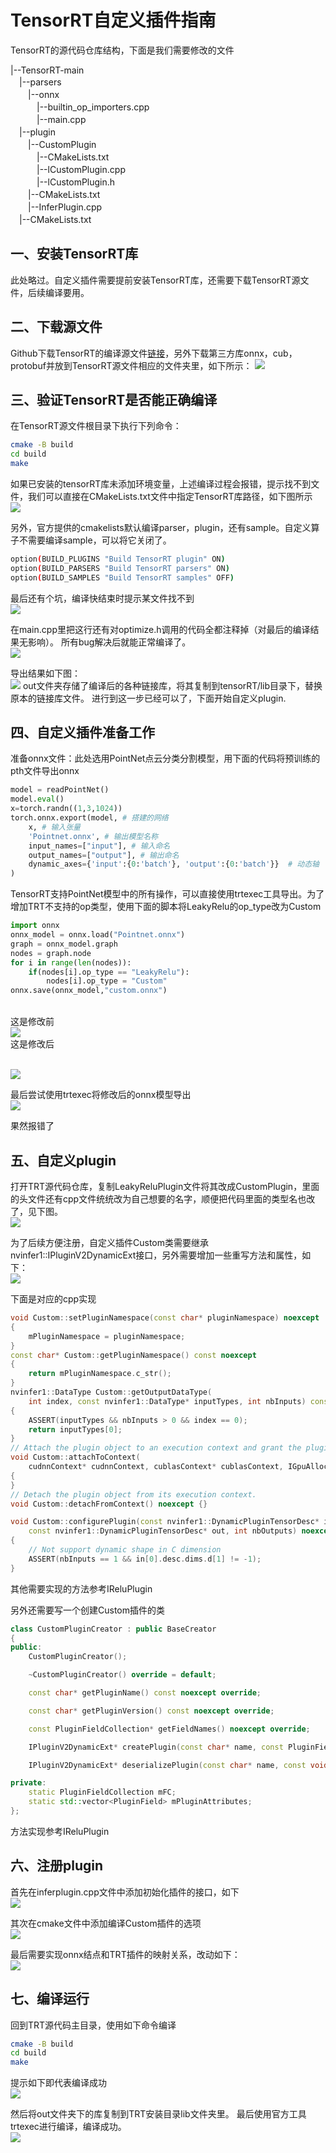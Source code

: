 # TensorRT自定义插件指南
TensorRT的源代码仓库结构，下面是我们需要修改的文件

|--TensorRT-main
<br>　|--parsers
<br>　　|--onnx
<br>　　　|--builtin_op_importers.cpp
<br>　　　|--main.cpp
<br>　|--plugin
<br>　　|--CustomPlugin
<br>　　　|--CMakeLists.txt
<br>　　　|--lCustomPlugin.cpp
<br>　　　|--lCustomPlugin.h
<br>　　|--CMakeLists.txt
<br>　　|--InferPlugin.cpp
<br>　|--CMakeLists.txt

## 一、安装TensorRT库
此处略过。自定义插件需要提前安装TensorRT库，还需要下载TensorRT源文件，后续编译要用。

## 二、下载源文件
Github下载TensorRT的编译源文件[链接](https://github.com/NVIDIA/TensorRT)，另外下载第三方库onnx，cub，protobuf并放到TensorRT源文件相应的文件夹里，如下所示：
![](https://github.com/zhangcheng828/TensorRT-Plugin/blob/main/figs/1.png)
## 三、验证TensorRT是否能正确编译
在TensorRT源文件根目录下执行下列命令：
```bash
cmake -B build
cd build
make
```
如果已安装的tensorRT库未添加环境变量，上述编译过程会报错，提示找不到文件，我们可以直接在CMakeLists.txt文件中指定TensorRT库路径，如下图所示
<br>![](https://github.com/zhangcheng828/TensorRT-Plugin/blob/main/figs/2.png)

另外，官方提供的cmakelists默认编译parser，plugin，还有sample。自定义算子不需要编译sample，可以将它关闭了。
```bash
option(BUILD_PLUGINS "Build TensorRT plugin" ON)
option(BUILD_PARSERS "Build TensorRT parsers" ON)
option(BUILD_SAMPLES "Build TensorRT samples" OFF)
```
最后还有个坑，编译快结束时提示某文件找不到
<br>![](https://github.com/zhangcheng828/TensorRT-Plugin/blob/main/figs/3.png)

在main.cpp里把这行还有对optimize.h调用的代码全都注释掉（对最后的编译结果无影响）。
所有bug解决后就能正常编译了。
<br>![](https://github.com/zhangcheng828/TensorRT-Plugin/blob/main/figs/4.png)

导出结果如下图：
<br>![](https://github.com/zhangcheng828/TensorRT-Plugin/blob/main/figs/5.png)
out文件夹存储了编译后的各种链接库，将其复制到tensorRT/lib目录下，替换原本的链接库文件。
进行到这一步已经可以了，下面开始自定义plugin.

## 四、自定义插件准备工作
准备onnx文件：此处选用PointNet点云分类分割模型，用下面的代码将预训练的pth文件导出onnx
```python
model = readPointNet()
model.eval() 
x=torch.randn((1,3,1024))
torch.onnx.export(model, # 搭建的网络
    x, # 输入张量
    'Pointnet.onnx', # 输出模型名称
    input_names=["input"], # 输入命名
    output_names=["output"], # 输出命名
    dynamic_axes={'input':{0:'batch'}, 'output':{0:'batch'}}  # 动态轴
)
```
TensorRT支持PointNet模型中的所有操作，可以直接使用trtexec工具导出。为了增加TRT不支持的op类型，使用下面的脚本将LeakyRelu的op_type改为Custom
```python
import onnx
onnx_model = onnx.load("Pointnet.onnx")
graph = onnx_model.graph
nodes = graph.node
for i in range(len(nodes)):
    if(nodes[i].op_type == "LeakyRelu"):
        nodes[i].op_type = "Custom"
onnx.save(onnx_model,"custom.onnx")
```
<br>这是修改前
<br>![](https://github.com/zhangcheng828/TensorRT-Plugin/blob/main/figs/6.png)
<br>这是修改后

<br>![](https://github.com/zhangcheng828/TensorRT-Plugin/blob/main/figs/7.png)

最后尝试使用trtexec将修改后的onnx模型导出
<br>![](https://github.com/zhangcheng828/TensorRT-Plugin/blob/main/figs/8.png)

果然报错了
## 五、自定义plugin
打开TRT源代码仓库，复制LeakyReluPlugin文件将其改成CustomPlugin，里面的头文件还有cpp文件统统改为自己想要的名字，顺便把代码里面的类型名也改了，见下图。
<br>![](https://github.com/zhangcheng828/TensorRT-Plugin/blob/main/figs/9.png)

为了后续方便注册，自定义插件Custom类需要继承nvinfer1::IPluginV2DynamicExt接口，另外需要增加一些重写方法和属性，如下：
<br>![](https://github.com/zhangcheng828/TensorRT-Plugin/blob/main/figs/10.png)

下面是对应的cpp实现
```C++
void Custom::setPluginNamespace(const char* pluginNamespace) noexcept
{
    mPluginNamespace = pluginNamespace;
}
const char* Custom::getPluginNamespace() const noexcept
{
    return mPluginNamespace.c_str();
}
nvinfer1::DataType Custom::getOutputDataType(
    int index, const nvinfer1::DataType* inputTypes, int nbInputs) const noexcept
{
    ASSERT(inputTypes && nbInputs > 0 && index == 0);
    return inputTypes[0];
}
// Attach the plugin object to an execution context and grant the plugin the access to some context resource.
void Custom::attachToContext(
    cudnnContext* cudnnContext, cublasContext* cublasContext, IGpuAllocator* gpuAllocator) noexcept
{
}
// Detach the plugin object from its execution context.
void Custom::detachFromContext() noexcept {}

void Custom::configurePlugin(const nvinfer1::DynamicPluginTensorDesc* in, int nbInputs,
    const nvinfer1::DynamicPluginTensorDesc* out, int nbOutputs) noexcept
{
    // Not support dynamic shape in C dimension
    ASSERT(nbInputs == 1 && in[0].desc.dims.d[1] != -1);
}
```

其他需要实现的方法参考IReluPlugin

另外还需要写一个创建Custom插件的类
```C++
class CustomPluginCreator : public BaseCreator
{
public:
    CustomPluginCreator();

    ~CustomPluginCreator() override = default;

    const char* getPluginName() const noexcept override;

    const char* getPluginVersion() const noexcept override;

    const PluginFieldCollection* getFieldNames() noexcept override;

    IPluginV2DynamicExt* createPlugin(const char* name, const PluginFieldCollection* fc) noexcept override;

    IPluginV2DynamicExt* deserializePlugin(const char* name, const void* serialData, size_t serialLength) noexcept override;

private:
    static PluginFieldCollection mFC;
    static std::vector<PluginField> mPluginAttributes;
};
```
方法实现参考IReluPlugin

## 六、注册plugin
首先在inferplugin.cpp文件中添加初始化插件的接口，如下
<br>![](https://github.com/zhangcheng828/TensorRT-Plugin/blob/main/figs/12.png)

其次在cmake文件中添加编译Custom插件的选项
<br>![](https://github.com/zhangcheng828/TensorRT-Plugin/blob/main/figs/13.png)

最后需要实现onnx结点和TRT插件的映射关系，改动如下：
<br>![](https://github.com/zhangcheng828/TensorRT-Plugin/blob/main/figs/14.png)

## 七、编译运行
回到TRT源代码主目录，使用如下命令编译
```bash
cmake -B build
cd build
make
```
提示如下即代表编译成功
<br>![](https://github.com/zhangcheng828/TensorRT-Plugin/blob/main/figs/15.png)

然后将out文件夹下的库复制到TRT安装目录lib文件夹里。
最后使用官方工具trtexec进行编译，编译成功。
<br>![](https://github.com/zhangcheng828/TensorRT-Plugin/blob/main/figs/16.png)


